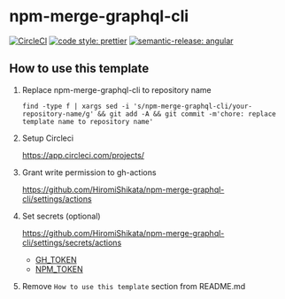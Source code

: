 # npm-merge-graphql-cli

[![CircleCI](https://dl.circleci.com/status-badge/img/gh/HiromiShikata/npm-merge-graphql-cli/tree/main.svg?style=svg)](https://dl.circleci.com/status-badge/redirect/gh/HiromiShikata/npm-merge-graphql-cli/tree/main)
[![code style: prettier](https://img.shields.io/badge/code_style-prettier-ff69b4.svg?style=flat-square)](https://github.com/prettier/prettier)
[![semantic-release: angular](https://img.shields.io/badge/semantic--release-angular-e10079?logo=semantic-release)](https://github.com/semantic-release/semantic-release)

## How to use this template

1. Replace npm-merge-graphql-cli to repository name

   ```
   find -type f | xargs sed -i 's/npm-merge-graphql-cli/your-repository-name/g' && git add -A && git commit -m'chore: replace template name to repository name'
   ```

1. Setup Circleci

   https://app.circleci.com/projects/

1. Grant write permission to gh-actions

   https://github.com/HiromiShikata/npm-merge-graphql-cli/settings/actions

1. Set secrets (optional)

   https://github.com/HiromiShikata/npm-merge-graphql-cli/settings/secrets/actions

   - [GH_TOKEN](https://github.com/settings/tokens)
   - [NPM_TOKEN](https://www.npmjs.com/settings/hiromi/tokens)

1. Remove `How to use this template` section from README.md
